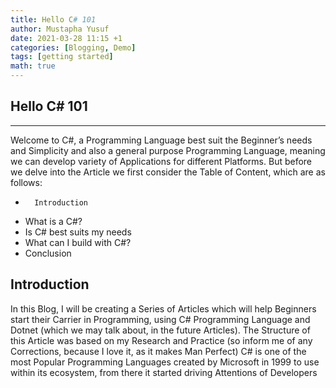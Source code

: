 ```yaml
---
title: Hello C# 101
author: Mustapha Yusuf
date: 2021-03-28 11:15 +1
categories: [Blogging, Demo]
tags: [getting started] 
math: true
---
```


## Hello C# 101
***

Welcome to C#, a Programming Language best suit the Beginner’s needs and Simplicity and also a general purpose Programming Language, meaning we can develop variety of Applications for different Platforms. But before we delve into the Article we first consider the Table of Content, which are as follows:

-       Introduction
-	What is a C#?
-	Is C# best suits my needs
-	What can I build with C#?
-	Conclusion

## Introduction
In this Blog, I will be creating a Series of Articles which will help Beginners start their Carrier in Programming, using C# Programming Language and Dotnet (which we may talk about, in the future Articles).
The Structure of this Article was based on my Research and Practice (so inform me of any Corrections, because I love it, as it makes Man Perfect)
C# is one of the most Popular Programming Languages created by Microsoft in 1999 to use within its ecosystem, from there it started driving Attentions of Developers 

 
